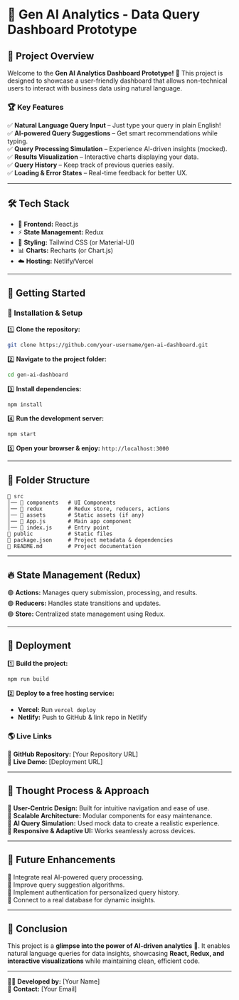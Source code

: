 # 🚀 Gen AI Analytics - Data Query Dashboard Prototype

## 🌟 Project Overview
Welcome to the **Gen AI Analytics Dashboard Prototype!** 🎉 This project is designed to showcase a user-friendly dashboard that allows non-technical users to interact with business data using natural language. 

### 🏆 Key Features
✅ **Natural Language Query Input** – Just type your query in plain English!  
✅ **AI-powered Query Suggestions** – Get smart recommendations while typing.  
✅ **Query Processing Simulation** – Experience AI-driven insights (mocked).  
✅ **Results Visualization** – Interactive charts displaying your data.  
✅ **Query History** – Keep track of previous queries easily.  
✅ **Loading & Error States** – Real-time feedback for better UX.  

---

## 🛠️ Tech Stack
- 🎨 **Frontend:** React.js
- ⚡ **State Management:** Redux
- 💅 **Styling:** Tailwind CSS (or Material-UI)
- 📊 **Charts:** Recharts (or Chart.js)
- ☁️ **Hosting:** Netlify/Vercel

---

## 🚀 Getting Started
### 🔧 Installation & Setup
1️⃣ **Clone the repository:**  
   ```sh
   git clone https://github.com/your-username/gen-ai-dashboard.git
   ```
2️⃣ **Navigate to the project folder:**  
   ```sh
   cd gen-ai-dashboard
   ```
3️⃣ **Install dependencies:**  
   ```sh
   npm install
   ```
4️⃣ **Run the development server:**  
   ```sh
   npm start
   ```
5️⃣ **Open your browser & enjoy:** `http://localhost:3000`

---

## 📁 Folder Structure
```
📂 src
│── 📂 components   # UI Components
│── 📂 redux        # Redux store, reducers, actions
│── 📂 assets       # Static assets (if any)
│── 📜 App.js       # Main app component
│── 📜 index.js     # Entry point
📂 public           # Static files
📜 package.json     # Project metadata & dependencies
📜 README.md        # Project documentation
```

---

## 🔥 State Management (Redux)
🟢 **Actions:** Manages query submission, processing, and results.  
🟢 **Reducers:** Handles state transitions and updates.  
🟢 **Store:** Centralized state management using Redux.  

---

## 🚀 Deployment
1️⃣ **Build the project:**  
   ```sh
   npm run build
   ```
2️⃣ **Deploy to a free hosting service:**  
   - **Vercel:** Run `vercel deploy`
   - **Netlify:** Push to GitHub & link repo in Netlify

### 🌎 Live Links
🔗 **GitHub Repository:** [Your Repository URL]  
🔗 **Live Demo:** [Deployment URL]  

---

## 🎯 Thought Process & Approach
🔹 **User-Centric Design:** Built for intuitive navigation and ease of use.  
🔹 **Scalable Architecture:** Modular components for easy maintenance.  
🔹 **AI Query Simulation:** Used mock data to create a realistic experience.  
🔹 **Responsive & Adaptive UI:** Works seamlessly across devices.  

---

## 🚀 Future Enhancements
🔮 Integrate real AI-powered query processing.  
🔮 Improve query suggestion algorithms.  
🔮 Implement authentication for personalized query history.  
🔮 Connect to a real database for dynamic insights.  

---

## 🎉 Conclusion
This project is a **glimpse into the power of AI-driven analytics** 🚀. It enables natural language queries for data insights, showcasing **React, Redux, and interactive visualizations** while maintaining clean, efficient code. 

---

👨‍💻 **Developed by:** [Your Name]  
📧 **Contact:** [Your Email]  

